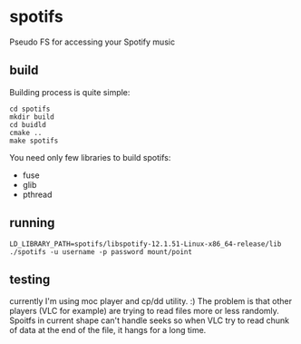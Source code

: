 # spotifs
Pseudo FS for accessing your Spotify music

## build
Building process is quite simple:
```
cd spotifs
mkdir build
cd buidld
cmake ..
make spotifs
```
You need only few libraries to build spotifs:
- fuse
- glib
- pthread

## running
```
LD_LIBRARY_PATH=spotifs/libspotify-12.1.51-Linux-x86_64-release/lib ./spotifs -u username -p password mount/point
```
## testing
currently I'm using moc player and cp/dd utility. :) The problem is that other players (VLC for example) are trying to read files more or less randomly. Spoitfs in current shape can't handle seeks so when VLC try to read chunk of data at the end of the file, it hangs for a long time.
